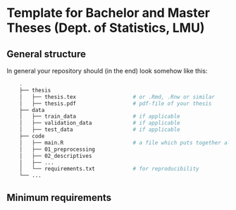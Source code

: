 # Template for Bachelor and Master Theses (Dept. of Statistics, LMU)

## General structure

In general your repository should (in the end) look somehow like this:

```bash
    .
    ├── thesis
    │   ├── thesis.tex                  # or .Rmd, .Rnw or similar 
    │   ├── thesis.pdf                  # pdf-file of your thesis
    ├── data
    │   ├── train_data                  # if applicable
    │   ├── validation_data             # if applicable
    │   ├── test_data                   # if applicable
    ├── code
    │   ├── main.R                      # a file which puts together all the pieces
    │   ├── 01_preprocessing            
    │   ├── 02_descriptives              
    │   ├── ...            
    │   └── requirements.txt            # for reproducibility
    └── ...
``` 

## Minimum requirements

